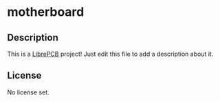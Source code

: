 # motherboard

## Description

This is a [LibrePCB](https://librepcb.org) project!
Just edit this file to add a description about it.

## License

No license set.
